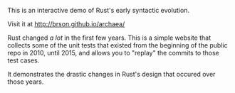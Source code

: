 This is an interactive demo of Rust's early syntactic evolution.

Visit it at http://brson.github.io/archaea/

Rust changed _a lot_ in the first few years.
This is a simple website that collects some of the unit tests that existed
from the beginning of the public repo in 2010, until 2015,
and allows you to "replay" the commits to those test cases.

It demonstrates the drastic changes in Rust's design that occured over those
years.